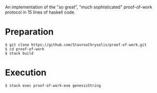 An implementation of the "so great", "much sophisticated" proof-of-work protocol in 15 lines of haskell code.

# Preparation
`$ git clone https://github.com/StavrosChryselis/proof-of-work.git`  
`$ cd proof-of-work`  
`$ stack build`
# Execution
`$ stack exec proof-of-work-exe genesisString`
